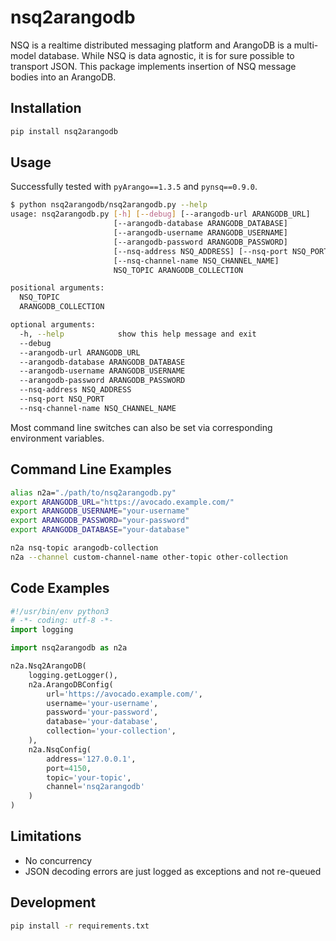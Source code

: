 # nsq2arangodb

NSQ is a realtime distributed messaging platform and ArangoDB is a multi-model database. While NSQ is data agnostic, it
is for sure possible to transport JSON. This package implements insertion of NSQ message bodies into an ArangoDB.

## Installation

```bash
pip install nsq2arangodb
```

## Usage

Successfully tested with `pyArango==1.3.5` and `pynsq==0.9.0`.

```bash
$ python nsq2arangodb/nsq2arangodb.py --help
usage: nsq2arangodb.py [-h] [--debug] [--arangodb-url ARANGODB_URL]
                       [--arangodb-database ARANGODB_DATABASE]
                       [--arangodb-username ARANGODB_USERNAME]
                       [--arangodb-password ARANGODB_PASSWORD]
                       [--nsq-address NSQ_ADDRESS] [--nsq-port NSQ_PORT]
                       [--nsq-channel-name NSQ_CHANNEL_NAME]
                       NSQ_TOPIC ARANGODB_COLLECTION

positional arguments:
  NSQ_TOPIC
  ARANGODB_COLLECTION

optional arguments:
  -h, --help            show this help message and exit
  --debug
  --arangodb-url ARANGODB_URL
  --arangodb-database ARANGODB_DATABASE
  --arangodb-username ARANGODB_USERNAME
  --arangodb-password ARANGODB_PASSWORD
  --nsq-address NSQ_ADDRESS
  --nsq-port NSQ_PORT
  --nsq-channel-name NSQ_CHANNEL_NAME
```

Most command line switches can also be set via corresponding environment variables.

## Command Line Examples

```bash
alias n2a="./path/to/nsq2arangodb.py"
export ARANGODB_URL="https://avocado.example.com/"
export ARANGODB_USERNAME="your-username"
export ARANGODB_PASSWORD="your-password"
export ARANGODB_DATABASE="your-database"

n2a nsq-topic arangodb-collection
n2a --channel custom-channel-name other-topic other-collection
```

## Code Examples

```python
#!/usr/bin/env python3
# -*- coding: utf-8 -*-
import logging

import nsq2arangodb as n2a

n2a.Nsq2ArangoDB(
    logging.getLogger(),
    n2a.ArangoDBConfig(
        url='https://avocado.example.com/',
        username='your-username',
        password='your-password',
        database='your-database',
        collection='your-collection',
    ),
    n2a.NsqConfig(
        address='127.0.0.1',
        port=4150,
        topic='your-topic',
        channel='nsq2arangodb'
    )
)
```

## Limitations

* No concurrency
* JSON decoding errors are just logged as exceptions and not re-queued

## Development

```bash
pip install -r requirements.txt
```
